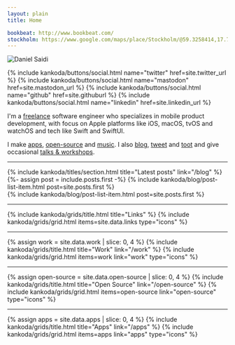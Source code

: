```yaml
---
layout: plain
title: Home

bookbeat: http://www.bookbeat.com/
stockholm: https://www.google.com/maps/place/Stockholm/@59.3258414,17.70188,10z/data=!3m1!4b1!4m5!3m4!1s0x465f763119640bcb:0xa80d27d3679d7766!8m2!3d59.3293235!4d18.0685808
---
```


<div class="home paper">
  <main class="page-content" aria-label="Content">
    <div class="wrapper">
      <section>
        <img class="avatar" src="/assets/avatar.jpg" alt="Daniel Saidi" />
        <div class="social-buttons">
          <p>
            {% include kankoda/buttons/social.html name="twitter" href=site.twitter_url %}
            {% include kankoda/buttons/social.html name="mastodon" href=site.mastodon_url %}
            {% include kankoda/buttons/social.html name="github" href=site.githuburl %}
            {% include kankoda/buttons/social.html name="linkedin" href=site.linkedin_url %}
          </p>
        </div>
        <div>
          <p>
            I'm a <a href="work">freelance</a> software engineer who specializes in mobile product development, with focus on Apple
            platforms like iOS, macOS, tvOS and watchOS and tech like Swift and SwiftUI.
          </p>
          <p>
            I make <a href="apps">apps</a>, <a href="open-source">open-source</a> and <a href="music">music</a>. I also <a href="blog">blog</a>, <a href="{{site.twitter_url}}">tweet</a> and <a href="{{site.mastodon_url}}">toot</a> and give occasional <a href="talks">talks & workshops</a>.
          </p>
        </div>
      </section>
      <hr />
      <section class="blog">
        {% include kankoda/titles/section.html title="Latest posts" link="/blog" %}
        <div class="grid blog list">
          <div>
            {%- assign post = include.posts.first -%}
            {% include kankoda/blog/post-list-item.html post=site.posts.first %}
          </div>
          <div>
            {% include kankoda/blog/post-list-item.html post=site.posts.first %}
          </div>
        </div>
      </section>
      <hr />
      <section class="links">
        {% include kankoda/grids/title.html title="Links" %}
        {% include kankoda/grids/grid.html items=site.data.links type="icons" %}
      </section>
      <hr />
      <section class="work">
        {% assign work = site.data.work | slice: 0, 4 %}
        {% include kankoda/grids/title.html title="Work" link="/work" %}
        {% include kankoda/grids/grid.html items=work link="work" type="icons" %}
      </section>
      <hr />
      <section class="open-source">
        {% assign open-source = site.data.open-source | slice: 0, 4 %}
        {% include kankoda/grids/title.html title="Open Source" link="/open-source" %}
        {% include kankoda/grids/grid.html items=open-source link="open-source" type="icons" %}
      </section>
      <hr />
      <section class="apps">
        {% assign apps = site.data.apps | slice: 0, 4 %}
        {% include kankoda/grids/title.html title="Apps" link="/apps" %}
        {% include kankoda/grids/grid.html items=apps link="apps" type="icons" %}
      </section>
    </div>
  </main>
</div>